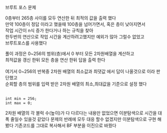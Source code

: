 브루트 포스 문제

0층부터 265층 사이를 모두 연산한 뒤 최적의 값을 출력 했다<br>
만약 100층이 정답 이라고 했을때 100층을 넘어가면서, 혹은 층이 낮아지면서<br>
작업 시간이 n식 증가 한다거나 하는 규칙을 찾아<br>
한두번의 연산으로 작업 시간을 계산하려고했지만 예외가 많아 그럴수 없었고<br>
브루트포스를 사용했다<br>

풀이 과정은 0~256의 범위(층)에서 0 부터 모든 2차원배열을 계산하고<br>
최적값을 갱신 한뒤 모든 층을 연산 한뒤 답을 출력 한다<br><br>
여기서 0~256의 반복중 2차원 배열의 최소값과 최댓값 에서 답이 나올것으로 이라 판단했고<br>
순회할 층의 범위를 입력 받은 2차원 배열의 최소,최대값을 기준으로 설정 했다<br>
<br>
~~~
int min = 256;
int max = 0;
~~~

2차원 배열의 각 블럭 수(높이)가 다 다르다는 내용만 없었으면 이분탐색으로 시간을 대폭 줄일수 있을것 같았다
문제의 반례에 모두 대응 할수 없겠지만 이분탐색으로 구현 해봤다
기존코드를 그대로 복사해서 BF 부분을 이진으로 바꿨다
